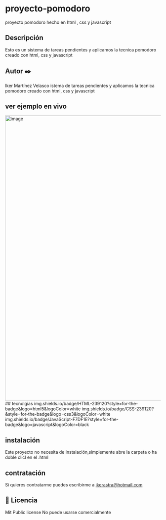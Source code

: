 # proyecto-pomodoro
proyecto pomodoro hecho en html , css y javascript
## Descripción
Esto es un sistema de tareas pendientes y aplicamos la tecnica pomodoro creado con html, css y javascript
## Autor ✒️
Iker Martínez Velasco
istema de tareas pendientes y aplicamos la tecnica pomodoro creado con html, css y javascript
## ver ejemplo en vivo
<img width="924" alt="image" src="https://github.com/moimenta84/proyecto-pomodoro/assets/138805316/cb9d8a46-e1c7-4fac-bd5a-c465f6bc4ae1">
## tecnolgias
img.shields.io/badge/HTML-239120?style=for-the-badge&logo=html5&logoColor=white
img.shields.io/badge/CSS-239120?&style=for-the-badge&logo=css3&logoColor=white
img.shields.io/badge/JavaScript-F7DF1E?style=for-the-badge&logo=javascript&logoColor=black

## instalación
Este proyecto no necesita de instalación,símplemente abre la carpeta o ha doble clicl en el .html
## contratación
Si quieres contratarme puedes escribirme a ikerastra@hotmail.com
## 📄 Licencia 
Mit Public license
No puede usarse comercialmente
